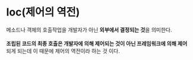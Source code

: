 # Ioc(제어의 역전)

메소드나 객체의 호출작업을 개발자가 아닌 <b>외부에서 결정되는 것</b>을 의미한다.
<br><br>
<b>조립된 코드의 최종 호출은 개발자에 의해 제어되는 것이 아닌 프레임워크에 의해 제어</b> 되게 되는데 이 때문에 제어의 역전이라 하는 것 이다.
